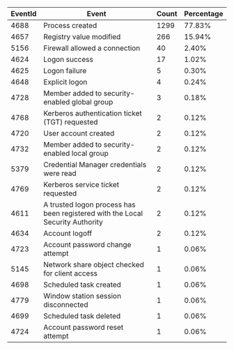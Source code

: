 | EventId | Event | Count | Percentage |
|---------|-------|-------|------------|
| 4688 | Process created | 1299 | 77.83% |
| 4657 | Registry value modified | 266 | 15.94% |
| 5156 | Firewall allowed a connection | 40 | 2.40% |
| 4624 | Logon success | 17 | 1.02% |
| 4625 | Logon failure | 5 | 0.30% |
| 4648 | Explicit logon | 4 | 0.24% |
| 4728 | Member added to security-enabled global group | 3 | 0.18% |
| 4768 | Kerberos authentication ticket (TGT) requested | 2 | 0.12% |
| 4720 | User account created | 2 | 0.12% |
| 4732 | Member added to security-enabled local group | 2 | 0.12% |
| 5379 | Credential Manager credentials were read | 2 | 0.12% |
| 4769 | Kerberos service ticket requested | 2 | 0.12% |
| 4611 | A trusted logon process has been registered with the Local Security Authority | 2 | 0.12% |
| 4634 | Account logoff | 2 | 0.12% |
| 4723 | Account password change attempt | 1 | 0.06% |
| 5145 | Network share object checked for client access | 1 | 0.06% |
| 4698 | Scheduled task created | 1 | 0.06% |
| 4779 | Window station session disconnected | 1 | 0.06% |
| 4699 | Scheduled task deleted | 1 | 0.06% |
| 4724 | Account password reset attempt | 1 | 0.06% |
